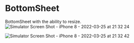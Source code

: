 # BottomSheet
BottomSheet with the ability to resize.
![Simulator Screen Shot - iPhone 8 - 2022-03-25 at 21 32 24](https://user-images.githubusercontent.com/102160659/160190047-e65d8b44-694e-4cbf-805e-84861eebfb26.png)

![Simulator Screen Shot - iPhone 8 - 2022-03-25 at 21 32 42](https://user-images.githubusercontent.com/102160659/160190060-8c64c338-be9d-408d-b578-427979524f95.png)
